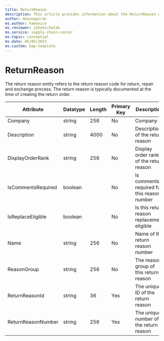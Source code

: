 ```yaml
---
title: ReturnReason
description: This article provides information about the ReturnReason entity.
author: mkannapiran
ms.author: kamanick
ms.reviewer: johnmichalak
ms.service: supply-chain-center
ms.topic: conceptual
ms.date: 05/05/2023
ms.custom: bap-template
---
```


# **ReturnReason**

The return reason entity refers to the return reason code for return, repair and exchange process. The return reason is typically documented at the time of creating the return order.


|	Attribute	|	Datatype	|	Length	|	Primary Key	|	Description	|
|---------------|--------|------|----------|-----------|
|	Company	|	string	|	256	|	No	|	Company	|
|	Description	|	string	|	4000	|	No	|	Description of the return reason	|
|	DisplayOrderRank	|	string	|	256	|	No	|	Display order rank of the return reason	|
|	IsCommentsRequired	|	boolean	|		|	No	|	Is comments required for this reason number	|
|	IsReplaceEligible	|	boolean	|		|	No	|	Is this return reason replacement eligible	|
|	Name	|	string	|	256	|	No	|	Name of the return reason number	|
|	ReasonGroup	|	string	|	256	|	No	|	The reason group of this return reason 	|
|	ReturnReasonId	|	string	|	36	|	Yes	|	The unique ID of the return reason 	|
|	ReturnReasonNumber	|	string	|	256	|	Yes	|	The unique number of the return reason 	|
